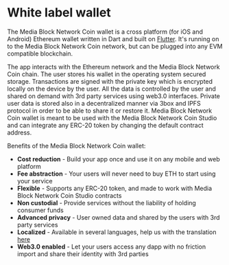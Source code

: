 # White label wallet

The Media Block Network Coin wallet is a cross platform \(for iOS and Android\) Ethereum wallet written in Dart and built on [Flutter](http://https//flutter.dev/). It's running on to the Media Block Network Coin network, but can be plugged into any EVM compatible blockchain.

The app interacts with the Ethereum network and the Media Block Network Coin chain. The user stores his wallet in the operating system secured storage. Transactions are signed with the private key which is encrypted locally on the device by the user. All the data is controlled by the user and shared on demand with 3rd party services using web3.0 interfaces. Private user data is stored also in a decentralized manner via 3box and IPFS protocol in order to be able to share it or restore it. Media Block Network Coin wallet is meant to be used with the Media Block Network Coin Studio and can integrate any ERC-20 token by changing the default contract address.

Benefits of the Media Block Network Coin wallet:

* **Cost reduction** - Build your app once and use it on any  mobile and web platform
* **Fee abstraction** - Your users will never need to buy ETH to start using your service
* **Flexible** - Supports any ERC-20 token, and made to work with Media Block Network Coin Studio contracts 
* **Non custodial** - Provide services without the liability of holding consumer funds
* **Advanced privacy**  -  User owned data and shared by the users with 3rd party services
* **Localized** - Available in several languages, help us with the translation [here](https://lokalise.co/public/783082135d36f14996c804.53212944/)
* **Web3.0 enabled** - Let your users access any dapp with no friction import and share their identity with 3rd parties

